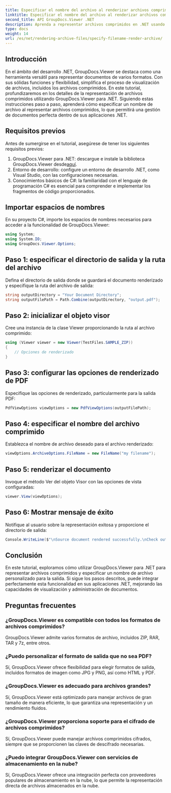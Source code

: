 ```yaml
---
title: Especificar el nombre del archivo al renderizar archivos comprimidos
linktitle: Especificar el nombre del archivo al renderizar archivos comprimidos
second_title: API GroupDocs.Viewer .NET
description: Aprenda a representar archivos comprimidos en .NET usando GroupDocs.Viewer, mejorando las capacidades de administración de documentos.
type: docs
weight: 14
url: /es/net/rendering-archive-files/specify-filename-render-archive/
---
```

## Introducción
En el ámbito del desarrollo .NET, GroupDocs.Viewer se destaca como una herramienta versátil para representar documentos de varios formatos. Con sus sólidas funciones y flexibilidad, simplifica el proceso de visualización de archivos, incluidos los archivos comprimidos. En este tutorial, profundizaremos en los detalles de la representación de archivos comprimidos utilizando GroupDocs.Viewer para .NET. Siguiendo estas instrucciones paso a paso, aprenderá cómo especificar un nombre de archivo al representar archivos comprimidos, lo que permitirá una gestión de documentos perfecta dentro de sus aplicaciones .NET.
## Requisitos previos
Antes de sumergirse en el tutorial, asegúrese de tener los siguientes requisitos previos:
1.  GroupDocs.Viewer para .NET: descargue e instale la biblioteca GroupDocs.Viewer desde[aquí](https://releases.groupdocs.com/viewer/net/).
2. Entorno de desarrollo: configure un entorno de desarrollo .NET, como Visual Studio, con las configuraciones necesarias.
3. Conocimientos básicos de C#: la familiaridad con el lenguaje de programación C# es esencial para comprender e implementar los fragmentos de código proporcionados.

## Importar espacios de nombres
En su proyecto C#, importe los espacios de nombres necesarios para acceder a la funcionalidad de GroupDocs.Viewer:
```csharp
using System;
using System.IO;
using GroupDocs.Viewer.Options;
```
## Paso 1: especificar el directorio de salida y la ruta del archivo
Defina el directorio de salida donde se guardará el documento renderizado y especifique la ruta del archivo de salida:
```csharp
string outputDirectory = "Your Document Directory";
string outputFilePath = Path.Combine(outputDirectory, "output.pdf");
```
## Paso 2: inicializar el objeto visor
Cree una instancia de la clase Viewer proporcionando la ruta al archivo comprimido:
```csharp
using (Viewer viewer = new Viewer(TestFiles.SAMPLE_ZIP))
{
    // Opciones de renderizado
}
```
## Paso 3: configurar las opciones de renderizado de PDF
Especifique las opciones de renderizado, particularmente para la salida PDF:
```csharp
PdfViewOptions viewOptions = new PdfViewOptions(outputFilePath);
```
## Paso 4: especificar el nombre del archivo comprimido
Establezca el nombre de archivo deseado para el archivo renderizado:
```csharp
viewOptions.ArchiveOptions.FileName = new FileName("my filename");
```
## Paso 5: renderizar el documento
Invoque el método Ver del objeto Visor con las opciones de vista configuradas:
```csharp
viewer.View(viewOptions);
```
## Paso 6: Mostrar mensaje de éxito
Notifique al usuario sobre la representación exitosa y proporcione el directorio de salida:
```csharp
Console.WriteLine($"\nSource document rendered successfully.\nCheck output in {outputDirectory}.");
```

## Conclusión
En este tutorial, exploramos cómo utilizar GroupDocs.Viewer para .NET para representar archivos comprimidos y especificar un nombre de archivo personalizado para la salida. Si sigue los pasos descritos, puede integrar perfectamente esta funcionalidad en sus aplicaciones .NET, mejorando las capacidades de visualización y administración de documentos.
## Preguntas frecuentes
### ¿GroupDocs.Viewer es compatible con todos los formatos de archivos comprimidos?
GroupDocs.Viewer admite varios formatos de archivo, incluidos ZIP, RAR, TAR y 7z, entre otros.
### ¿Puedo personalizar el formato de salida que no sea PDF?
Sí, GroupDocs.Viewer ofrece flexibilidad para elegir formatos de salida, incluidos formatos de imagen como JPG y PNG, así como HTML y PDF.
### ¿GroupDocs.Viewer es adecuado para archivos grandes?
Sí, GroupDocs.Viewer está optimizado para manejar archivos de gran tamaño de manera eficiente, lo que garantiza una representación y un rendimiento fluidos.
### ¿GroupDocs.Viewer proporciona soporte para el cifrado de archivos comprimidos?
Sí, GroupDocs.Viewer puede manejar archivos comprimidos cifrados, siempre que se proporcionen las claves de descifrado necesarias.
### ¿Puedo integrar GroupDocs.Viewer con servicios de almacenamiento en la nube?
Sí, GroupDocs.Viewer ofrece una integración perfecta con proveedores populares de almacenamiento en la nube, lo que permite la representación directa de archivos almacenados en la nube.